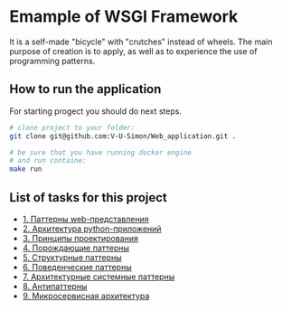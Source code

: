 # **Emample of** WSGI Framework

It is a self-made "bicycle" with "crutches" instead of wheels.
The main purpose of creation is to apply, as well as to experience the use of programming patterns.

## How to run the application

For starting progect you should do next steps.

```bash
# clone project to your folder:
git clone git@github.com:V-U-Simon/Web_application.git .

# be sure that you have running docker engine
# and run containe:
make run
```

## List of tasks for this project

- [1. Паттерны web-представления](README/tasks/01_lesson.md)
- [2. Архитектура python-приложений](README/tasks/02_lesson.md)
- [3. Принципы проектирования](README/tasks/03_lesson.md)
- [4. Порождающие паттерны](README/tasks/04_lesson.md)
- [5. Структурные паттерны](README/tasks/05_lesson.md)
- [6. Поведенческие паттерны](README/tasks/06_lesson.md)
- [7. Архитектурные системные паттерны](README/tasks/07_lesson.md)
- [8. Антипаттерны](README/tasks/08_lesson.md)
- [9. Микросервисная архитектура](README/tasks/09_lesson.md)
